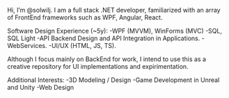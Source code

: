 Hi, I’m @solwilj. I am a full stack .NET developer, familiarized with an array of FrontEnd frameworks such as WPF, Angular, React.

Software Design Experience (~5y):
  -WPF (MVVM), WinForms (MVC)
  -SQL, SQL Light
  -API Backend Design and API Integration in Applications.
  -WebServices.
  -UI/UX (HTML, JS, TS).

Although I focus mainly on BackEnd for work, I intend to use this as a creative repository for UI implementations and expirimentation.

Additional Interests:
  -3D Modeling / Design
  -Game Development in Unreal and Unity
  -Web Design
